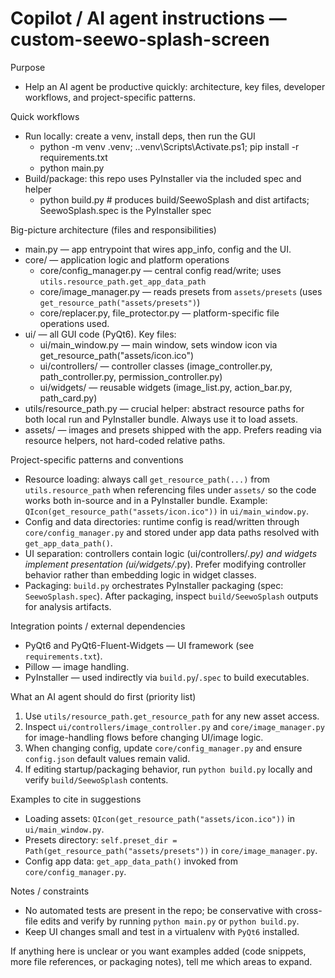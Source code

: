 <!-- .github/copilot-instructions.md: guidance for AI coding agents working on this repo -->
# Copilot / AI agent instructions — custom-seewo-splash-screen

Purpose
- Help an AI agent be productive quickly: architecture, key files, developer workflows, and project-specific patterns.

Quick workflows
- Run locally: create a venv, install deps, then run the GUI
  - python -m venv .venv; .\.venv\Scripts\Activate.ps1; pip install -r requirements.txt
  - python main.py
- Build/package: this repo uses PyInstaller via the included spec and helper
  - python build.py  # produces build/SeewoSplash and dist artifacts; SeewoSplash.spec is the PyInstaller spec
<!-- - Update release version: edit or run the version helper
  - python create_version_file.py (writes/updates version_info.txt) -->

Big-picture architecture (files and responsibilities)
- main.py — app entrypoint that wires app_info, config and the UI.
- core/ — application logic and platform operations
  - core/config_manager.py — central config read/write; uses `utils.resource_path.get_app_data_path`
  - core/image_manager.py — reads presets from `assets/presets` (uses `get_resource_path("assets/presets")`)
  - core/replacer.py, file_protector.py — platform-specific file operations used.
- ui/ — all GUI code (PyQt6). Key files:
  - ui/main_window.py — main window, sets window icon via get_resource_path("assets/icon.ico")
  - ui/controllers/ — controller classes (image_controller.py, path_controller.py, permission_controller.py)
  - ui/widgets/ — reusable widgets (image_list.py, action_bar.py, path_card.py)
- utils/resource_path.py — crucial helper: abstract resource paths for both local run and PyInstaller bundle. Always use it to load assets.
- assets/ — images and presets shipped with the app. Prefers reading via resource helpers, not hard-coded relative paths.

Project-specific patterns and conventions
- Resource loading: always call `get_resource_path(...)` from `utils.resource_path` when referencing files under `assets/` so the code works both in-source and in a PyInstaller bundle. Example: `QIcon(get_resource_path("assets/icon.ico"))` in `ui/main_window.py`.
- Config and data directories: runtime config is read/written through `core/config_manager.py` and stored under app data paths resolved with `get_app_data_path()`.
- UI separation: controllers contain logic (ui/controllers/*.py) and widgets implement presentation (ui/widgets/*.py). Prefer modifying controller behavior rather than embedding logic in widget classes.
- Packaging: `build.py` orchestrates PyInstaller packaging (spec: `SeewoSplash.spec`). After packaging, inspect `build/SeewoSplash` outputs for analysis artifacts.

Integration points / external dependencies
- PyQt6 and PyQt6-Fluent-Widgets — UI framework (see `requirements.txt`).
- Pillow — image handling.
- PyInstaller — used indirectly via `build.py`/`.spec` to build executables.

What an AI agent should do first (priority list)
1. Use `utils/resource_path.get_resource_path` for any new asset access.
2. Inspect `ui/controllers/image_controller.py` and `core/image_manager.py` for image-handling flows before changing UI/image logic.
3. When changing config, update `core/config_manager.py` and ensure `config.json` default values remain valid.
4. If editing startup/packaging behavior, run `python build.py` locally and verify `build/SeewoSplash` contents.

Examples to cite in suggestions
- Loading assets: `QIcon(get_resource_path("assets/icon.ico"))` in `ui/main_window.py`.
- Presets directory: `self.preset_dir = Path(get_resource_path("assets/presets"))` in `core/image_manager.py`.
- Config app data: `get_app_data_path()` invoked from `core/config_manager.py`.

Notes / constraints
- No automated tests are present in the repo; be conservative with cross-file edits and verify by running `python main.py` or `python build.py`.
- Keep UI changes small and test in a virtualenv with `PyQt6` installed.

If anything here is unclear or you want examples added (code snippets, more file references, or packaging notes), tell me which areas to expand.
